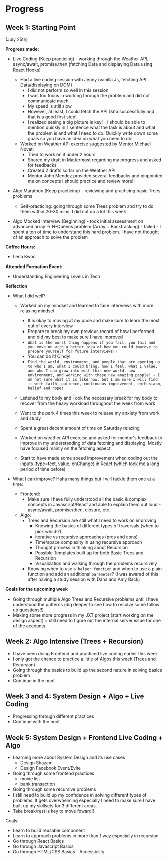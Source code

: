 # Progress

## Week 1: Starting Point
(July 25th)

**Progress made:** 
- Live Coding (Keep practicing) - working through the Weather API, async/await, promise.then (fetching Data and displaying Data using React Hooks)
    - Had a live coding session with Jenny (vanilla Js, fetching API Data/displaying on DOM)
        - I did not perform so well in this session 
        - I was too focus in working through the problem and did not communicate much 
        - My speed is still slow 
        - However, at least, I could fetch the API Data successfully and that is a good first step! 
        - I realized seeing a big picture is key! - I should be able to mention quickly in 1 sentence what the task is about and what the problem is and what I need to do. Quickly write down some goals so you have an idea on what you need to do!
    - Worked on Weather API exercise suggested by Mentor Michael Novati 
        - Tried to work on it under 2 hours 
        - Shared my draft in Mattermost regarding my progress and asked for feedbacks
        - Created 2 drafts so far on the Weather API 
        - Mentor John Mendez provided several feedbacks and pinpointed me on concepts I should practice and review more!! 

- Algo Marathon (Keep practicing) - reviewing and practicing basic Trees problems 
    - Self-practicing: going through some Trees problem and try to do them within 20-30 mins. I did not do a lot this week 
- Algo Mocked Interview (Beginning) - took initial assessment on advanced array -> N-Queens problem (Array + Backtracking) - failed - I spent a ton of time to understand this hard problem. I have not thought of an approach to solve the problem 

**Coffee Hours:**
- Lena Kwon 

**Attended Formation Event:** 
- Understanding Engineering Levels in Tech 

**Reflection** 
- What I did well? 
    - Worked on my mindset and learned to face interviews with more relaxing mindset 
        - It is okay to moving at my pace and make sure to learn the most out of every interview 
        - Prepare to break my own previous record of how I performed and did my best to make sure I have improved 
        - `What is the worst thing happens if you fail, you fail and you move on with a better idea of how you could improve to prepare yourself for future interviews!!` 
        - You can do it! Cindy! 
        - `Find the world, environment, and people that are opening up to who I am, what I could bring, how I feel, what I value, and who I can grow into with this new world, new environment, and working with these new amazing people! ~ I am not sure what it is like now, but I am sure I will find it with faith, patience, continuous improvement, enthusiasm, belief and hope!` 
        
    - Listened to my body and Took the necessary break for my body to recover from the heavy workload throughout the week from work 
    - Went to the park 4 times this week to release my anxiety from work and study 
    - Spent a great decent amount of time on Saturday relaxing 
    - Worked on weather API exercise and asked for mentor's feedback to improve in my understanding of data fetching and displaying. Mostly have focused mainly on the fetching aspect. 
    - Start to have made some speed improvement when coding out the inputs (type=text, value, onChange) in React (which took me a long period of time before)

- What I can improve? 
Haha many things but I will tackle them one at a time: 
    - Frontend: 
        - Make sure I have fully understood all the basic & complex concepts in Javascript/React and able to explain them out loud - async/await, promise/then, closure, etc. 
    - Algo: 
        - Trees and Recursion are still what I need to work on improving 
            - Knowing the basics of different types of traversals (when to pick which?)
            - iterative vs recursive approaches (pros and cons) 
            - Time/space complexity in using recursive approach
            - Thought process in thinking about Recursion 
            - Possible Templates built up for both Basic Trees and Recursion 
            - Visualization and walking through the problems recursively 
        - Knowing when to use `a helper function` and when to use a plain function and add an additional `parameter`? (I was awared of this after having a study session with Dana and Amy Back)

**Goals for the upcoming week** 
- Going through multiple Algo Trees and Recursive problems until I have understood the patterns (dig deeper to see how to resolve some follow up questions!!)
- Making some more progress in my JXT project (start working on the design aspect) ~ still need to figure out the internal server issue for one of the accounts. 
        
## Week 2: Algo Intensive (Trees + Recursion)
- I have been doing Frontend and practiced live coding earlier this week 
- I only got the chance to practice a little of Algos this week (Trees and Recursion)
- Going through the basics to build up the second nature in solving basics problem 
- Continue in the hunt 

## Week 3 and 4: System Design + Algo + Live Coding 
- Progressing through different practices 
- Continue with the hunt 

## Week 5: System Design + Frontend Live Coding + Algo 
- Learning more about System Design and its use cases 
    - Design Shazam
    - Design Facebook Event/Evite
- Going through some frontend practices 
    - movie list
    - bank transaction 
- Going through some recursive problems 
- I still need to build up my confidence in solving different types of problems. It gets overwhelming especially I need to make sure I have built up my skillsets for 3 different areas. 
- Take break/rest is key to move foward!! 

Goals: 
- Learn to build reusable component 
- Learn to approach problems in more than 1 way especially in recursion 
- Go through React Basics 
- Go through Javascript Basics 
- Go through HTML/CSS Basics - Accessbility 

<!-- 

## Week _:

**Progress made:** 


**Coffee Hours:**


**Attended Formation Event:** 


**Reflection** 
-  

-->
